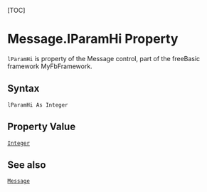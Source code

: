 [TOC]
# Message.lParamHi Property

`lParamHi` is property of the Message control, part of the freeBasic framework MyFbFramework.
## Syntax
```freeBasic
lParamHi As Integer
```
## Property Value
[`Integer`]("https://www.freebasic.net/wiki/KeyPgInteger")
## See also
[`Message`](Message.md)
